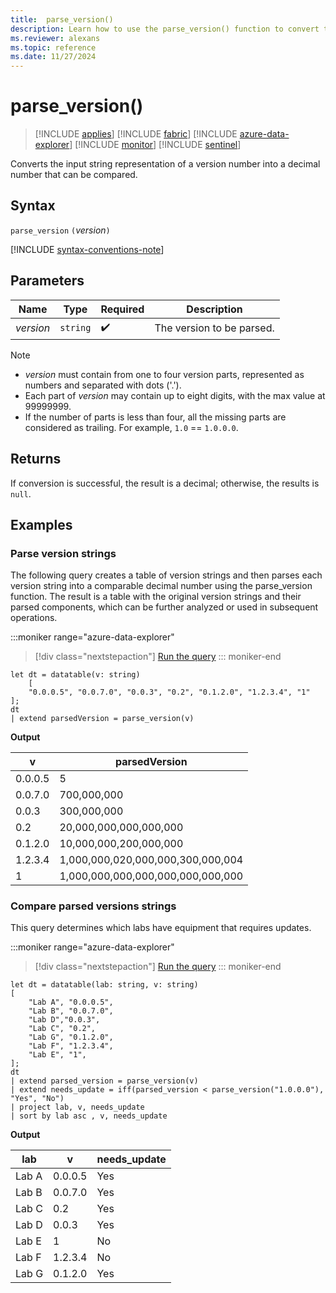 ```yaml
---
title:  parse_version()
description: Learn how to use the parse_version() function to convert the input string representation of the version to a comparable decimal number,
ms.reviewer: alexans
ms.topic: reference
ms.date: 11/27/2024
---
```

# parse_version()

> [!INCLUDE [applies](../includes/applies-to-version/applies.md)] [!INCLUDE [fabric](../includes/applies-to-version/fabric.md)] [!INCLUDE [azure-data-explorer](../includes/applies-to-version/azure-data-explorer.md)] [!INCLUDE [monitor](../includes/applies-to-version/monitor.md)] [!INCLUDE [sentinel](../includes/applies-to-version/sentinel.md)]

Converts the input string representation of a version number into a decimal number that can be compared.

## Syntax

`parse_version` `(`*version*`)`

[!INCLUDE [syntax-conventions-note](../includes/syntax-conventions-note.md)]

## Parameters

| Name | Type | Required | Description |
|--|--|--|--|
| *version* | `string` |  :heavy_check_mark: | The version to be parsed.|

> [!NOTE]
>
> * *version* must contain from one to four version parts, represented as numbers and separated with dots ('.').
> * Each part of *version* may contain up to eight digits, with the max value at 99999999.
> * If the number of parts is less than four, all the missing parts are considered as trailing. For example, `1.0` == `1.0.0.0`.

## Returns

If conversion is successful, the result is a decimal; otherwise, the results is `null`.

## Examples

### Parse version strings

The following query creates a table of version strings and then parses each version string into a comparable decimal number using the parse_version function. The result is a table with the original version strings and their parsed components, which can be further analyzed or used in subsequent operations.

:::moniker range="azure-data-explorer"
> [!div class="nextstepaction"]
> <a href="https://dataexplorer.azure.com/clusters/help/databases/Samples?query=H4sIAAAAAAAAA8tJLVFIKVGwVUhJLAHCpJxUjTIrheKSosy8dE0uBSCIBpNKBnogaKqkA2Ga6xnAmMYQhhGEMtQzgkiBGMZ6JmCmElesNVdKCVeNQmpFSWpeikJBYlFxakpYalFxZn4e0HYwP74Mwtco0wQA%2F7qnM5cAAAA%3D" target="_blank">Run the query</a>
::: moniker-end

```kusto
let dt = datatable(v: string)
    [
    "0.0.0.5", "0.0.7.0", "0.0.3", "0.2", "0.1.2.0", "1.2.3.4", "1"
];
dt
| extend parsedVersion = parse_version(v)
```

**Output**

| v | parsedVersion |
|---|---|
| 0.0.0.5 | 5 |
| 0.0.7.0 | 700,000,000 |
| 0.0.3 | 300,000,000 |
| 0.2 | 20,000,000,000,000,000 |
| 0.1.2.0 | 10,000,000,200,000,000 |
| 1.2.3.4 | 1,000,000,020,000,000,300,000,004 |
| 1 | 1,000,000,000,000,000,000,000,000 |

### Compare parsed versions strings

This query determines which labs have equipment that requires updates.

:::moniker range="azure-data-explorer"
> [!div class="nextstepaction"]
> <a href="https://dataexplorer.azure.com/clusters/help/databases/Samples?query=H4sIAAAAAAAAA2WQTQvCMAyG7%2FsVoacNytBNEfw4%2BH0R7yIyujXKZGyjrUPBH286GZuzOTR98iZNkqEBaWABUhiyOEM3E%2FEUtFFpfuNQNa7nnB2gww4ihiXjwAa%2BtTHjLV81fOIPunzDeI3DLlx%2FxQFdLdx%2F4dAPfivsLLc09Eddvq05kcvMkcZ5Az4N5hJKoTTKqEKl0yKn%2BWrQvN3Ka6U5otTRo6QNIAnT69XtZc972dRIPTzz6PMTatvDsWC2ZqmKOyYGaIm0PP5TnMK6UAbilw2D0An8aT4NEEn1kAEAAA%3D%3D" target="_blank">Run the query</a>
::: moniker-end

```kusto
let dt = datatable(lab: string, v: string)
[
    "Lab A", "0.0.0.5",
    "Lab B", "0.0.7.0",
    "Lab D","0.0.3",
    "Lab C", "0.2", 
    "Lab G", "0.1.2.0",
    "Lab F", "1.2.3.4",
    "Lab E", "1",
];
dt
| extend parsed_version = parse_version(v)
| extend needs_update = iff(parsed_version < parse_version("1.0.0.0"), "Yes", "No")
| project lab, v, needs_update
| sort by lab asc , v, needs_update
```

**Output**

| lab | v | needs_update |
|---|---|---|
| Lab A | 0.0.0.5 | Yes |
| Lab B | 0.0.7.0 | Yes |
| Lab C | 0.2 | Yes |
| Lab D | 0.0.3 | Yes |
| Lab E | 1 |No |
| Lab F | 1.2.3.4 |No |
| Lab G | 0.1.2.0 | Yes |
